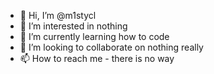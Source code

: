 - 👋 Hi, I’m @m1stycl
- 👀 I’m interested in nothing
- 🌱 I’m currently learning how to code
- 💞️ I’m looking to collaborate on nothing really
- 📫 How to reach me - there is no way

<!---
m1stycl/m1stycl is a ✨ special ✨ repository because its `README.md` (this file) appears on your GitHub profile.
You can click the Preview link to take a look at your changes.
--->
